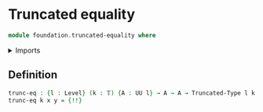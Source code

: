 # Truncated equality

```agda
module foundation.truncated-equality where
```

<details><summary>Imports</summary>

```agda
open import foundation.truncations
open import foundation.universe-levels

open import foundation-core.identity-types
open import foundation-core.truncated-types
open import foundation-core.truncation-levels
```

</details>

## Definition

```agda
trunc-eq : {l : Level} (k : 𝕋) {A : UU l} → A → A → Truncated-Type l k
trunc-eq k x y = {!!}
```
